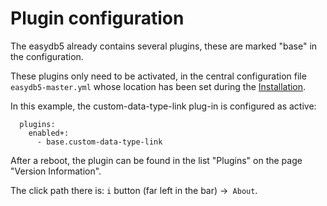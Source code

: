 # Plugin configuration

The easydb5 already contains several plugins, these are marked "base" in the configuration.

These plugins only need to be activated, in the central configuration file `easydb5-master.yml` whose location has been set during the [Installation](./sysadmin/installation/installation.md#anpassungen).

In this example, the custom-data-type-link plug-in is configured as active:

~~~~
  plugins:
    enabled+:
      - base.custom-data-type-link

~~~~


After a reboot, the plugin can be found in the list "Plugins" on the page "Version Information".

The click path there is: `i` button (far left in the bar) ->` About`.